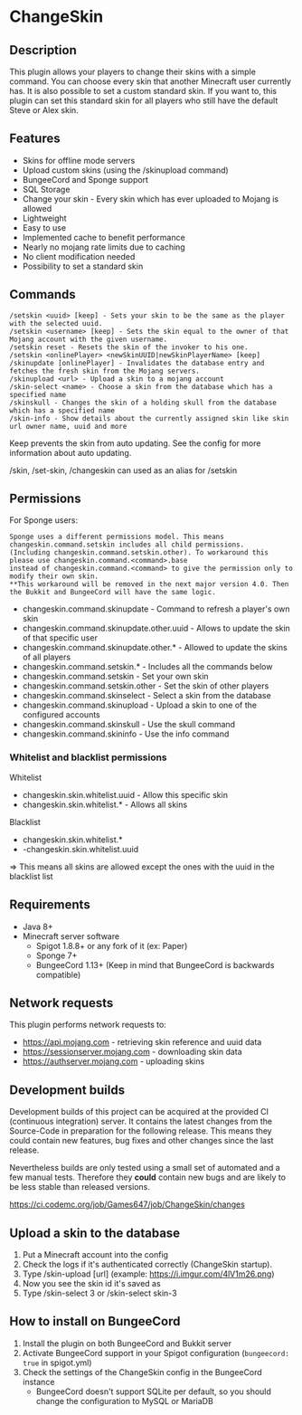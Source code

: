 # ChangeSkin

## Description

This plugin allows your players to change their skins with a simple command. You can choose every skin that another
Minecraft user currently has. It is also possible to set a custom standard skin. If you want to, this plugin can set
this standard skin for all players who still have the default Steve or Alex skin.

## Features

* Skins for offline mode servers
* Upload custom skins (using the /skinupload command)
* BungeeCord and Sponge support
* SQL Storage
* Change your skin - Every skin which has ever uploaded to Mojang is allowed
* Lightweight
* Easy to use
* Implemented cache to benefit performance
* Nearly no mojang rate limits due to caching
* No client modification needed
* Possibility to set a standard skin

## Commands

    /setskin <uuid> [keep] - Sets your skin to be the same as the player with the selected uuid. 
    /setskin <username> [keep] - Sets the skin equal to the owner of that Mojang account with the given username.
    /setskin reset - Resets the skin of the invoker to his one.
    /setskin <onlinePlayer> <newSkinUUID|newSkinPlayerName> [keep]
    /skinupdate [onlinePlayer] - Invalidates the database entry and fetches the fresh skin from the Mojang servers.
    /skinupload <url> - Upload a skin to a mojang account
    /skin-select <name> - Choose a skin from the database which has a specified name
    /skinskull - Changes the skin of a holding skull from the database which has a specified name
    /skin-info - Show details about the currently assigned skin like skin url owner name, uuid and more

Keep prevents the skin from auto updating. See the config for more information about auto updating.

/skin, /set-skin, /changeskin can used as an alias for /setskin

## Permissions

For Sponge users:

    Sponge uses a different permissions model. This means changeskin.command.setskin includes all child permissions.
    (Including changeskin.command.setskin.other). To workaround this please use changeskin.command.<command>.base 
    instead of changeskin.command.<command> to give the permission only to modify their own skin. 
    **This workaround will be removed in the next major version 4.0. Then the Bukkit and BungeeCord will have the same logic.

* changeskin.command.skinupdate - Command to refresh a player's own skin
* changeskin.command.skinupdate.other.uuid - Allows to update the skin of that specific user
* changeskin.command.skinupdate.other.* - Allowed to update the skins of all players
* changeskin.command.setskin.* - Includes all the commands below
* changeskin.command.setskin - Set your own skin
* changeskin.command.setskin.other - Set the skin of other players
* changeskin.command.skinselect - Select a skin from the database
* changeskin.command.skinupload - Upload a skin to one of the configured accounts
* changeskin.command.skinskull - Use the skull command
* changeskin.command.skininfo - Use the info command

### Whitelist and blacklist permissions

Whitelist

* changeskin.skin.whitelist.uuid - Allow this specific skin
* changeskin.skin.whitelist.* - Allows all skins

Blacklist

* changeskin.skin.whitelist.*
* -changeskin.skin.whitelist.uuid

=> This means all skins are allowed except the ones with the uuid in the blacklist list

## Requirements

* Java 8+
* Minecraft server software
    * Spigot 1.8.8+ or any fork of it (ex: Paper)
    * Sponge 7+
    * BungeeCord 1.13+ (Keep in mind that BungeeCord is backwards compatible)

## Network requests

This plugin performs network requests to:

* https://api.mojang.com - retrieving skin reference and uuid data
* https://sessionserver.mojang.com - downloading skin data
* https://authserver.mojang.com - uploading skins

## Development builds

Development builds of this project can be acquired at the provided CI (continuous integration) server. It contains the
latest changes from the Source-Code in preparation for the following release. This means they could contain new
features, bug fixes and other changes since the last release.

Nevertheless builds are only tested using a small set of automated and a few manual tests. Therefore they **could**
contain new bugs and are likely to be less stable than released versions.

https://ci.codemc.org/job/Games647/job/ChangeSkin/changes

## Upload a skin to the database

1. Put a Minecraft account into the config
2. Check the logs if it's authenticated correctly (ChangeSkin startup).
3. Type /skin-upload [url] (example: https://i.imgur.com/4lV1m26.png)
4. Now you see the skin id it's saved as
5. Type /skin-select 3 or /skin-select skin-3

## How to install on BungeeCord

1. Install the plugin on both BungeeCord and Bukkit server
2. Activate BungeeCord support in your Spigot configuration (`bungeecord: true` in spigot.yml)
3. Check the settings of the ChangeSkin config in the BungeeCord instance
    * BungeeCord doesn't support SQLite per default, so you should change the configuration to MySQL or MariaDB
